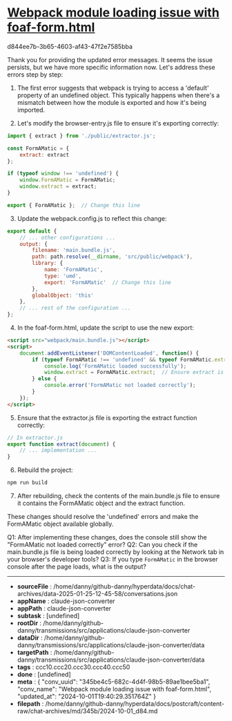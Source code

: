 # [Webpack module loading issue with foaf-form.html](https://claude.ai/chat/345be4c5-682c-4d4f-98b5-89ae1bee5ba1)

d844ee7b-3b65-4603-af43-47f2e7585bba

 Thank you for providing the updated error messages. It seems the issue persists, but we have more specific information now. Let's address these errors step by step:

1. The first error suggests that webpack is trying to access a 'default' property of an undefined object. This typically happens when there's a mismatch between how the module is exported and how it's being imported.

2. Let's modify the browser-entry.js file to ensure it's exporting correctly:

```javascript
import { extract } from './public/extractor.js';

const FormAMatic = {
    extract: extract
};

if (typeof window !== 'undefined') {
    window.FormAMatic = FormAMatic;
    window.extract = extract;
}

export { FormAMatic };  // Change this line
```

3. Update the webpack.config.js to reflect this change:

```javascript
export default {
    // ... other configurations ...
    output: {
        filename: 'main.bundle.js',
        path: path.resolve(__dirname, 'src/public/webpack'),
        library: {
            name: 'FormAMatic',
            type: 'umd',
            export: 'FormAMatic'  // Change this line
        },
        globalObject: 'this'
    },
    // ... rest of the configuration ...
};
```

4. In the foaf-form.html, update the script to use the new export:

```html
<script src="webpack/main.bundle.js"></script>
<script>
    document.addEventListener('DOMContentLoaded', function() {
        if (typeof FormAMatic !== 'undefined' && typeof FormAMatic.extract === 'function') {
            console.log('FormAMatic loaded successfully');
            window.extract = FormAMatic.extract;  // Ensure extract is available globally
        } else {
            console.error('FormAMatic not loaded correctly');
        }
    });
</script>
```

5. Ensure that the extractor.js file is exporting the extract function correctly:

```javascript
// In extractor.js
export function extract(document) {
    // ... implementation ...
}
```

6. Rebuild the project:

```bash
npm run build
```

7. After rebuilding, check the contents of the main.bundle.js file to ensure it contains the FormAMatic object and the extract function.

These changes should resolve the 'undefined' errors and make the FormAMatic object available globally.

Q1: After implementing these changes, does the console still show the "FormAMatic not loaded correctly" error?
Q2: Can you check if the main.bundle.js file is being loaded correctly by looking at the Network tab in your browser's developer tools?
Q3: If you type `FormAMatic` in the browser console after the page loads, what is the output?

---

* **sourceFile** : /home/danny/github-danny/hyperdata/docs/chat-archives/data-2025-01-25-12-45-58/conversations.json
* **appName** : claude-json-converter
* **appPath** : claude-json-converter
* **subtask** : [undefined]
* **rootDir** : /home/danny/github-danny/transmissions/src/applications/claude-json-converter
* **dataDir** : /home/danny/github-danny/transmissions/src/applications/claude-json-converter/data
* **targetPath** : /home/danny/github-danny/transmissions/src/applications/claude-json-converter/data
* **tags** : ccc10.ccc20.ccc30.ccc40.ccc50
* **done** : [undefined]
* **meta** : {
  "conv_uuid": "345be4c5-682c-4d4f-98b5-89ae1bee5ba1",
  "conv_name": "Webpack module loading issue with foaf-form.html",
  "updated_at": "2024-10-01T19:40:29.351764Z"
}
* **filepath** : /home/danny/github-danny/hyperdata/docs/postcraft/content-raw/chat-archives/md/345b/2024-10-01_d84.md